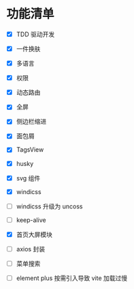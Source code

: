 # 功能清单

- [x] TDD 驱动开发

- [x] 一件换肤

- [x] 多语言

- [x] 权限

- [x] 动态路由

- [x] 全屏

- [x] 侧边栏缩进

- [x] 面包屑

- [x] TagsView

- [x] husky

- [x] svg 组件

- [x] windicss

- [ ] windicss 升级为 uncoss

- [ ] keep-alive

- [x] 首页大屏模块

- [ ] axios 封装

- [ ] 菜单搜索

- [ ] element plus 按需引入导致 vite 加载过慢
